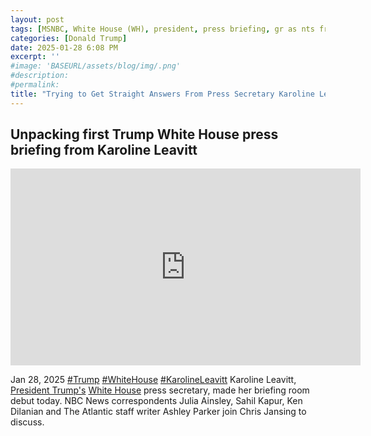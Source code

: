 ```yaml
---
layout: post
tags: [MSNBC, White House (WH), president, press briefing, gr as nts freeze, funds freeze, politics]
categories: [Donald Trump]
date: 2025-01-28 6:08 PM
excerpt: ''
#image: 'BASEURL/assets/blog/img/.png'
#description:
#permalink:
title: "Trying to Get Straight Answers From Press Secretary Karoline Leavitt"
---
```



## Unpacking first Trump White House press briefing from Karoline Leavitt

<iframe width="560" height="315" src="https://www.youtube.com/embed/VbSojVKE5bk?si=sMrDp3OxUYLFId-h" title="YouTube video player" frameborder="0" allow="accelerometer; autoplay; clipboard-write; encrypted-media; gyroscope; picture-in-picture; web-share" referrerpolicy="strict-origin-when-cross-origin"
 allowfullscreen></iframe>
 
Jan 28, 2025  [#Trump](https://www.whitehouse.gov/) [#WhiteHouse](https://www.whitehouse.gov/) [#KarolineLeavitt](https://www.whitehouse.gov/)
Karoline Leavitt, [President Trump's](https://www.whitehouse.gov/) [White House](https://www.whitehouse.gov/) press secretary, made her briefing room debut today. NBC News correspondents Julia Ainsley, Sahil Kapur, Ken Dilanian and The Atlantic staff writer Ashley Parker join Chris Jansing to discuss.
